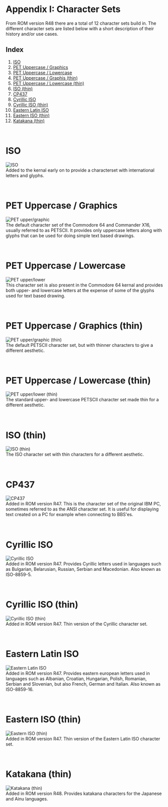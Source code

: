 
# Appendix I: Character Sets

From ROM version R48 there are a total of 12 character sets build in. The different character sets are listed below with a short description of their history and/or use cases.

## Index

1) [ISO](#iso)
2) [PET Uppercase / Graphics](#pet-uppercase--graphics)
3) [PET Uppercase / Lowercase](#pet-uppercase--lowercase)
4) [PET Uppercase / Graphis (thin)](#pet-uppercase--graphics-thin)
5) [PET Uppercase / Lowercase (thin)](#pet-uppercase--lowercase-thin)
6) [ISO (thin)](#iso-thin)
7) [CP437](#cp437)
8) [Cyrillic ISO](#cyrillic-iso)
9) [Cyrillic ISO (thin)](#cyrillic-iso-thin)
10) [Eastern Latin ISO](#eastern-latin-iso)
11) [Eastern ISO (thin)](#eastern-iso-thin)
12) [Katakana (thin)](#katakana-thin)

<div style="page-break-after: always; visibility: hidden">\pagebreak</div>

# ISO
![ISO](images/Appendix_I/01ISO.png)  
Added to the kernal early on to provide a characterset with international letters and glyphs.

<div style="page-break-after: always; visibility: hidden">\pagebreak</div>

# PET Uppercase / Graphics
![PET upper/graphic](images/Appendix_I/02PETupper-graph.png)  
The default character set of the Commodore 64 and Commander X16, usually referred to as PETSCII. It provides only uppercase letters along with glyphs that can be used for doing simple text based drawings.

<div style="page-break-after: always; visibility: hidden">\pagebreak</div>

# PET Uppercase / Lowercase
![PET upper/lower](images/Appendix_I/03PETupper-lower.png)  
This character set is also present in the Commodore 64 kernal and provides both upper- and lowercase letters at the expense of some of the glyphs used for text based drawing.

<div style="page-break-after: always; visibility: hidden">\pagebreak</div>

# PET Uppercase / Graphics (thin)
![PET upper/graphic (thin)](images/Appendix_I/04PETupper-graph-thin.png)  
The default PETSCII character set, but with thinner characters to give a different aesthetic.

<div style="page-break-after: always; visibility: hidden">\pagebreak</div>

# PET Uppercase / Lowercase (thin)
![PET upper/lower (thin)](images/Appendix_I/05PETupper-lower-thin.png)  
The standard upper- and lowercase PETSCII character set made thin for a different aesthetic.

<div style="page-break-after: always; visibility: hidden">\pagebreak</div>

# ISO (thin)
![ISO (thin)](images/Appendix_I/06ISOthin.png)  
The ISO character set with thin characters for a different aesthetic.

<div style="page-break-after: always; visibility: hidden">\pagebreak</div>

# CP437
![CP437](images/Appendix_I/07CP437.png)  
Added in ROM version R47. This is the character set of the original IBM PC, sometimes referred to as the ANSI character set. It is useful for displaying text created on a PC for example when connecting to BBS'es.

<div style="page-break-after: always; visibility: hidden">\pagebreak</div>

# Cyrillic ISO
![Cyrillic ISO](images/Appendix_I/08CyrillicISO.png)  
Added in ROM version R47. Provides Cyrillic letters used in languages such as Bulgarian, Belarusian, Russian, Serbian and Macedonian. Also known as ISO-8859-5.

<div style="page-break-after: always; visibility: hidden">\pagebreak</div>

# Cyrillic ISO (thin)
![Cyrillic ISO (thin)](images/Appendix_I/09CyrillicISOthin.png)  
Added in ROM version R47. Thin version of the Cyrillic character set.

<div style="page-break-after: always; visibility: hidden">\pagebreak</div>

# Eastern Latin ISO
![Eastern Latin ISO](images/Appendix_I/10EasternLatinISO.png)  
Added in ROM version R47. Provides eastern european letters used in languages such as Albanian, Croatian, Hungarian, Polish, Romanian, Serbian and Slovenian, but also French, German and Italian. Also known as ISO-8859-16.

<div style="page-break-after: always; visibility: hidden">\pagebreak</div>

# Eastern ISO (thin)
![Eastern ISO (thin)](images/Appendix_I/11EasternISOthin.png)  
Added in ROM version R47. Thin version of the Eastern Latin ISO character set.

<div style="page-break-after: always; visibility: hidden">\pagebreak</div>

# Katakana (thin)
![Katakana (thin)](images/Appendix_I/12Katakana-thin.png)  
Added in ROM version R48. Provides katakana characters for the Japanese and Ainu languages.
